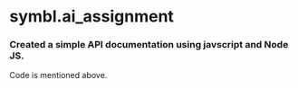 # symbl.ai_assignment
### Created a simple API documentation using javscript and Node JS.
Code is mentioned above.
